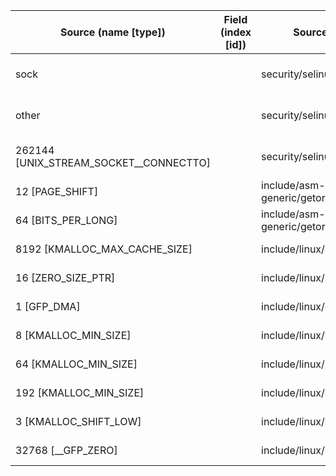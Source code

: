 | Source (name [type])                   | Field (index [id]) | Source Location                   | Label at Source             |
|----------------------------------------|--------------------|-----------------------------------|-----------------------------|
| sock                                   |                    | security/selinux/hooks.c:4256     | subject, dynamic, external  |
| other                                  |                    | security/selinux/hooks.c:4256     | object, dynamic, input      |
| 262144 [UNIX_STREAM_SOCKET__CONNECTTO] |                    | security/selinux/hooks.c:4273     | operation, static, mediator |
| 12 [PAGE_SHIFT]                        |                    | include/asm-generic/getorder.h:18 | all, static, external       |
| 64 [BITS_PER_LONG]                     |                    | include/asm-generic/getorder.h:19 | all, static, external       |
| 8192 [KMALLOC_MAX_CACHE_SIZE]          |                    | include/linux/slab.h:415          | all, static, external       |
| 16 [ZERO_SIZE_PTR]                     |                    | include/linux/slab.h:422          | all, static, external       |
| 1 [GFP_DMA]                            |                    | include/linux/slab.h:418          | all, static, external       |
| 8 [KMALLOC_MIN_SIZE]                   |                    | include/linux/slab.h:252          | all, static, external       |
| 64 [KMALLOC_MIN_SIZE]                  |                    | include/linux/slab.h:255          | all, static, external       |
| 192 [KMALLOC_MIN_SIZE]                 |                    | include/linux/slab.h:257          | all, static, external       |
| 3 [KMALLOC_SHIFT_LOW]                  |                    | include/linux/slab.h:253          | all, static, external       |
| 32768 [__GFP_ZERO]                     |                    | include/linux/slab.h:578          | all, static, external       |